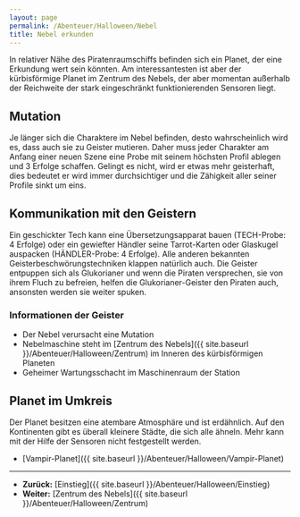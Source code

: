 ```yaml
---
layout: page
permalink: /Abenteuer/Halloween/Nebel
title: Nebel erkunden
---
```




In relativer Nähe des Piratenraumschiffs befinden sich ein Planet, der eine Erkundung wert sein könnten. Am interessantesten ist aber der kürbisförmige Planet im Zentrum des Nebels, der aber momentan außerhalb der Reichweite der stark eingeschränkt funktionierenden Sensoren liegt.

## Mutation

Je länger sich die Charaktere im Nebel befinden, desto wahrscheinlich wird es, dass auch sie zu Geister mutieren. Daher muss jeder Charakter am Anfang einer neuen Szene eine Probe mit seinem höchsten Profil ablegen und 3 Erfolge schaffen. Gelingt es nicht, wird er etwas mehr geisterhaft, dies bedeutet er wird immer durchsichtiger und die Zähigkeit aller seiner Profile sinkt um eins.

## Kommunikation mit den Geistern

Ein geschickter Tech kann eine Übersetzungsapparat bauen (TECH-Probe: 4 Erfolge) oder ein gewiefter Händler seine Tarrot-Karten oder Glaskugel auspacken (HÄNDLER-Probe: 4 Erfolge). Alle anderen bekannten Geisterbeschwörungstechniken klappen natürlich auch. Die Geister entpuppen sich als Glukorianer und wenn die Piraten versprechen, sie von ihrem Fluch zu befreien, helfen die Glukorianer-Geister den Piraten auch, ansonsten werden sie weiter spuken.

### Informationen der Geister

- Der Nebel verursacht eine Mutation
- Nebelmaschine steht im [Zentrum des Nebels]({{ site.baseurl }}/Abenteuer/Halloween/Zentrum) im Inneren des kürbisförmigen Planeten
- Geheimer Wartungsschacht im Maschinenraum der Station

## Planet im Umkreis

Der Planet besitzen eine atembare Atmosphäre und ist erdähnlich. Auf den Kontinenten gibt es überall kleinere Städte, die sich alle ähneln. Mehr kann mit der Hilfe der Sensoren nicht festgestellt werden.

- [Vampir-Planet]({{ site.baseurl }}/Abenteuer/Halloween/Vampir-Planet)

***

- **Zurück:** [Einstieg]({{ site.baseurl }}/Abenteuer/Halloween/Einstieg)
- **Weiter:** [Zentrum des Nebels]({{ site.baseurl }}/Abenteuer/Halloween/Zentrum)
